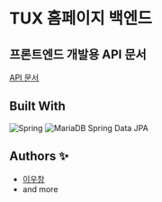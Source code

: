# TUX 홈페이지 백엔드

## 프론트엔드 개발용 API 문서

[API 문서](https://changi112242.gitbook.io/tux/)

## Built With

![Spring](https://img.shields.io/badge/Spring-6DB33F?style=for-the-badge&logo=spring&logoColor=white)
![MariaDB](https://img.shields.io/badge/MariaDB-003545?style=for-the-badge&logo=mariadb&logoColor=white)
Spring Data JPA

## Authors ✨

* [이우창](https://github.com/changi1122)
* and more
